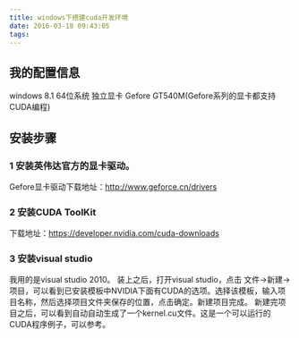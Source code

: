 ```yaml
---
title: windows下搭建cuda开发环境
date: 2016-03-18 09:43:05
tags:
---
```

## 我的配置信息
windows 8.1 64位系统
独立显卡 Gefore GT540M(Gefore系列的显卡都支持CUDA编程)

## 安装步骤
### 1 安装英伟达官方的显卡驱动。
  Gefore显卡驱动下载地址：http://www.geforce.cn/drivers

### 2 安装CUDA ToolKit
  下载地址：https://developer.nvidia.com/cuda-downloads

### 3 安装visual studio
  我用的是visual studio 2010。
  装上之后，打开visual studio，点击 文件->新建->项目，可以看到已安装模板中NVIDIA下面有CUDA的选项。选择该模板，输入项目名称，然后选择项目文件夹保存的位置，点击确定。新建项目完成。
  新建完项目之后，可以看到自动自动生成了一个kernel.cu文件。这是一个可以运行的CUDA程序例子，可以参考。
  
